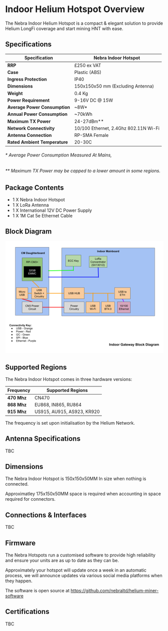 # Indoor Helium Hotspot Overview

The Nebra Indoor Helium Hotspot is a compact & elegant solution to provide Helium LongFi coverage and start mining HNT with ease.

## Specifications

| Specification | Nebra Indoor Hotspot |
| --- | ---  |
| **RRP** | £250 ex VAT |
| **Case** | Plastic (ABS) |
| **Ingress Protection** | IP40 |
| **Dimensions** | 150x150x50 mm (Excluding Antenna) |
| **Weight** | 0.4 Kg |
| **Power Requirement** | 9-16V DC @ 15W |
| **Average Power Consumption** | ~8W* |
| **Annual Power Consumption** | ~70kWh |
| **Maximum TX Power** | 24-27dBm** |
| **Network Connectivity** | 10/100 Ethernet, 2.4Ghz 802.11N Wi-Fi |
| **Antenna Connection** | RP-SMA Female |
| **Rated Ambient Temperature** | 20-30C |

###### * Average Power Consumption Measured At Mains,
###### ** Maximum TX Power may be capped to a lower amount in some regions.

## Package Contents

* 1 X Nebra Indoor Hotspot
* 1 X LoRa Antenna
* 1 X International 12V DC Power Supply
* 1 X 1M Cat 5e Ethernet Cable

## Block Diagram

![Indoor Hotspot Block Diagram](../media/diagrams/Indoor-Block-Diagram.png  ':size=800')


## Supported Regions

The Nebra Indoor Hotspot comes in three hardware versions:

| Frequency | Supported Regions |
| --- | ---  |
| **470 Mhz** | CN470 |
| **868 Mhz** | EU868, IN865, RU864 |
| **915 Mhz** | US915, AU915, AS923, KR920 |

The frequency is set upon initialisation by the Helium Network.

## Antenna Specifications

TBC

## Dimensions

The Nebra Indoor Hotspot is 150x150x50MM In size when nothing is connected.

Approximatley 175x150x50MM space is required when accounting in space required for connectors.

## Connections & Interfaces

TBC

## Firmware

The Nebra Hotspots run a customised software to provide high reliability and ensure your units are as up to date as they can be.

Approximately your hotspot will update once a week in an automatic process, we will announce updates via various social media platforms when they happen.

The software is open source at https://github.com/nebraltd/helium-miner-software

## Certifications

TBC
